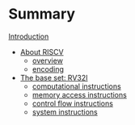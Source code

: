 # Summary

[Introduction](README.md)

- [About RISCV]()
  + [overview](theory.md)
  + [encoding](rv32i/encoding.md)
- [The base set: RV32I](rv32i.md)
  + [computational instructions](rv32i/computational.md)
  + [memory access instructions](rv32i/memoryaccess.md)
  + [control flow instructions]()
  + [system instructions]()
